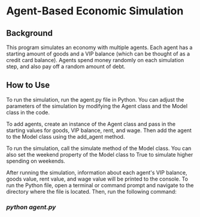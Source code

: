 # Agent-Based Economic Simulation

## Background

This program simulates an economy with multiple agents. Each agent has a starting amount of goods and a VIP balance (which can be thought of as a credit card balance). Agents spend money randomly on each simulation step, and also pay off a random amount of debt.
 
 ## How to Use
To run the simulation, run the agent.py file in Python. You can adjust the parameters of the simulation by modifying the Agent class and the Model class in the code.

To add agents, create an instance of the Agent class and pass in the starting values for goods, VIP balance, rent, and wage. Then add the agent to the Model class using the add_agent method.

To run the simulation, call the simulate method of the Model class. You can also set the weekend property of the Model class to True to simulate higher spending on weekends.

After running the simulation, information about each agent's VIP balance, goods value, rent value, and wage value will be printed to the console.
To run the Python file, open a terminal or command prompt and navigate to the directory where the file is located. Then, run the following command:

### *python agent.py*
